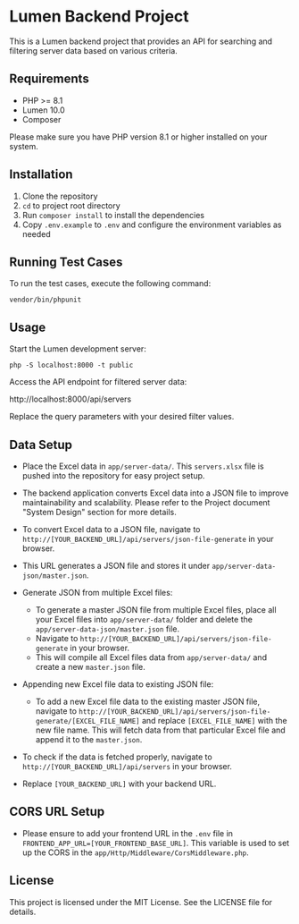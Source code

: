 # Lumen Backend Project

This is a Lumen backend project that provides an API for searching and filtering server data based on various criteria.


## Requirements

- PHP >= 8.1
- Lumen 10.0
- Composer

Please make sure you have PHP version 8.1 or higher installed on your system.

## Installation

1. Clone the repository
2. `cd` to project root directory   
3. Run `composer install` to install the dependencies
4. Copy `.env.example` to `.env` and configure the environment variables as needed

## Running Test Cases

To run the test cases, execute the following command:

`vendor/bin/phpunit`


## Usage

Start the Lumen development server:

`php -S localhost:8000 -t public`

Access the API endpoint for filtered server data:

http://localhost:8000/api/servers

Replace the query parameters with your desired filter values.


## Data Setup

- Place the Excel data in `app/server-data/`. This `servers.xlsx` file is pushed into the repository for easy project setup.

- The backend application converts Excel data into a JSON file to improve maintainability and scalability. Please refer to the Project document "System Design" section for more details.

- To convert Excel data to a JSON file, navigate to `http://[YOUR_BACKEND_URL]/api/servers/json-file-generate` in your browser.

- This URL generates a JSON file and stores it under `app/server-data-json/master.json`.

- Generate JSON from multiple Excel files:
  - To generate a master JSON file from multiple Excel files, place all your Excel files into `app/server-data/` folder and delete the `app/server-data-json/master.json` file.
  - Navigate to `http://[YOUR_BACKEND_URL]/api/servers/json-file-generate` in your browser. 
  - This will compile all Excel files data from `app/server-data/`  and create a new `master.json` file.

- Appending new Excel file data to existing JSON file:
  - To add a new Excel file data to the existing master JSON file, navigate to `http://[YOUR_BACKEND_URL]/api/servers/json-file-generate/[EXCEL_FILE_NAME]` and replace `[EXCEL_FILE_NAME]` with the new file name. This will fetch data from that particular Excel file and append it to the `master.json`.

- To check if the data is fetched properly, navigate to `http://[YOUR_BACKEND_URL]/api/servers` in your browser.

- Replace `[YOUR_BACKEND_URL]` with your backend URL.


## CORS URL Setup

- Please ensure to add your frontend URL in the `.env` file in `FRONTEND_APP_URL=[YOUR_FRONTEND_BASE_URL]`. This variable is used to set up the CORS in the `app/Http/Middleware/CorsMiddleware.php`.

## License

This project is licensed under the MIT License. See the LICENSE file for details.

